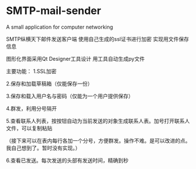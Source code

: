 # SMTP-mail-sender
A small application for computer networking

SMTP纵横天下邮件发送客户端
使用自己生成的ssl证书进行加密
实现用文件保存信息

图形化界面采用Qt Designer工具设计
用工具自动生成py文件

主要功能：
1.SSL加密

2.保存和加载草稿箱（仅能保存一份）

3.保存和载入用户名与密码（仅能为一个用户提供保存）

4.群发，利用分号隔开

5.查看联系人列表，按按钮自动为当前发送的对象生成联系人表。加号打开联系人文件，可以复制粘贴

（接下来可以在表内每行各加一个分号，方便群发。操作不难。是可以改进的点。我自己想到了。暂时没有实现。）

6.查看已发送。每次发送的头部有发送时间，精确到秒
